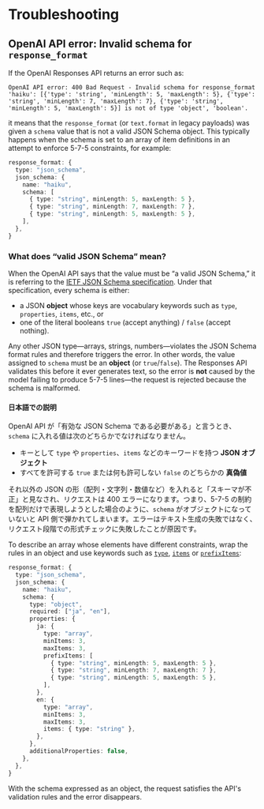 # Troubleshooting

## OpenAI API error: Invalid schema for `response_format`

If the OpenAI Responses API returns an error such as:

```
OpenAI API error: 400 Bad Request - Invalid schema for response_format 'haiku': [{'type': 'string', 'minLength': 5, 'maxLength': 5}, {'type': 'string', 'minLength': 7, 'maxLength': 7}, {'type': 'string', 'minLength': 5, 'maxLength': 5}] is not of type 'object', 'boolean'.
```

it means that the `response_format` (or `text.format` in legacy payloads) was given a `schema` value that is not a valid JSON Schema object. This typically happens when the schema is set to an array of item definitions in an attempt to enforce 5-7-5 constraints, for example:

```ts
response_format: {
  type: "json_schema",
  json_schema: {
    name: "haiku",
    schema: [
      { type: "string", minLength: 5, maxLength: 5 },
      { type: "string", minLength: 7, maxLength: 7 },
      { type: "string", minLength: 5, maxLength: 5 },
    ],
  },
}
```

### What does “valid JSON Schema” mean?

When the OpenAI API says that the value must be “a valid JSON Schema,” it is referring to the [IETF JSON Schema specification](https://json-schema.org/). Under that specification, every schema is either:

* a JSON **object** whose keys are vocabulary keywords such as `type`, `properties`, `items`, etc., or
* one of the literal booleans `true` (accept anything) / `false` (accept nothing).

Any other JSON type—arrays, strings, numbers—violates the JSON Schema format rules and therefore triggers the error. In other words, the value assigned to `schema` must be an **object** (or `true`/`false`). The Responses API validates this before it ever generates text, so the error is **not** caused by the model failing to produce 5-7-5 lines—the request is rejected because the schema is malformed.

#### 日本語での説明

OpenAI API が「有効な JSON Schema である必要がある」と言うとき、`schema` に入れる値は次のどちらかでなければなりません。

* キーとして `type` や `properties`、`items` などのキーワードを持つ **JSON オブジェクト**
* すべてを許可する `true` または何も許可しない `false` のどちらかの **真偽値**

それ以外の JSON の形（配列・文字列・数値など）を入れると「スキーマが不正」と見なされ、リクエストは 400 エラーになります。つまり、5-7-5 の制約を配列だけで表現しようとした場合のように、`schema` がオブジェクトになっていないと API 側で弾かれてしまいます。エラーはテキスト生成の失敗ではなく、リクエスト段階での形式チェックに失敗したことが原因です。

To describe an array whose elements have different constraints, wrap the rules in an object and use keywords such as [`type`], [`items`] or [`prefixItems`]:

```ts
response_format: {
  type: "json_schema",
  json_schema: {
    name: "haiku",
    schema: {
      type: "object",
      required: ["ja", "en"],
      properties: {
        ja: {
          type: "array",
          minItems: 3,
          maxItems: 3,
          prefixItems: [
            { type: "string", minLength: 5, maxLength: 5 },
            { type: "string", minLength: 7, maxLength: 7 },
            { type: "string", minLength: 5, maxLength: 5 },
          ],
        },
        en: {
          type: "array",
          minItems: 3,
          maxItems: 3,
          items: { type: "string" },
        },
      },
      additionalProperties: false,
    },
  },
}
```

With the schema expressed as an object, the request satisfies the API's validation rules and the error disappears.

[`type`]: https://json-schema.org/draft/2020-12/json-schema-validation#name-type
[`items`]: https://json-schema.org/draft/2020-12/json-schema-validation#name-items
[`prefixItems`]: https://json-schema.org/draft/2020-12/json-schema-validation#name-prefixitems
